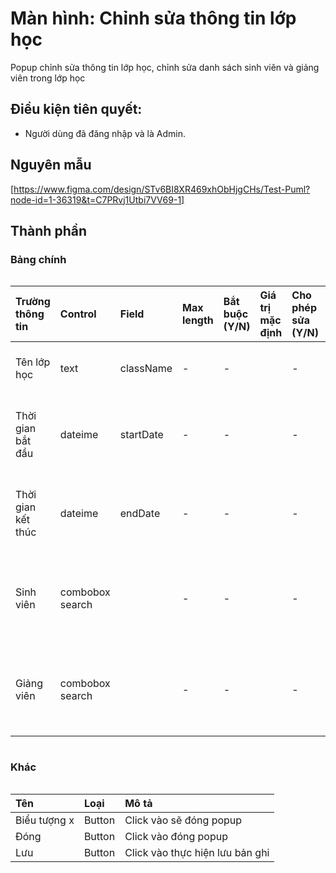 # Màn hình: Chỉnh sửa thông tin lớp học
Popup chỉnh sửa thông tin lớp học, chỉnh sửa danh sách sinh viên và giảng viên trong lớp học

## Điều kiện tiên quyết:

- Người dùng đã đăng nhập và là Admin.

## Nguyên mẫu
[https://www.figma.com/design/STv6BI8XR469xhObHjgCHs/Test-Puml?node-id=1-36319&t=C7PRvj1Utbi7VV69-1]

## Thành phần

### Bảng chính

<div style="overflow-x:auto">

| Trường thông tin   | Control         | Field     | Max length | Bắt buộc (Y/N) | Giá trị mặc định | Cho phép sửa (Y/N) | Mô tả                               |
| :----------------- | :-------------- | :-------- | :--------- | :------------- | :--------------- | :----------------- | :---------------------------------- |
| Tên lớp học        | text            | className | -          | -              |                  | -                  | Thông tin tên lớp học               |
| Thời gian bắt đầu  | dateime         | startDate | -          | -              |                  | -                  | Thời gian bắt đầu lớp học           |
| Thời gian kết thúc | dateime         | endDate   | -          | -              |                  | -                  | Thời gian kết thúc lớp học          |
| Sinh viên          | combobox search |           | -          | -              |                  | -                  | Chọn sinh viên từ danh sách đã tạo  |
| Giảng viên         | combobox search |           | -          | -              |                  | -                  | Chọn giảng viên từ danh sách đã tạo |


</div>

### Khác

<div style="overflow-x:auto">

| Tên          | Loại   | Mô tả                           |
| :----------- | :----- | :------------------------------ |
| Biểu tượng x | Button | Click vào sẽ đóng popup         |
| Đóng         | Button | Click vào đóng popup            |
| Lưu          | Button | Click vào thực hiện lưu bản ghi |

</div>

